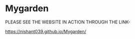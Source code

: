 # Mygarden

PLEASE SEE THE WEBSITE IN ACTION THROUGH THE LINK-

https://nishant039.github.io/Mygarden/
